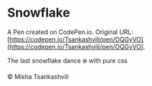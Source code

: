 # Snowflake

A Pen created on CodePen.io. Original URL: [https://codepen.io/Tsankashvili/pen/OQGyVO](https://codepen.io/Tsankashvili/pen/OQGyVO).

The last snowflake dance ❄️ with pure css

© Misha Tsankashvili